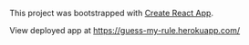 This project was bootstrapped with [Create React App](https://github.com/facebook/create-react-app).

View deployed app at https://guess-my-rule.herokuapp.com/